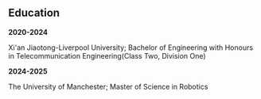 ## Education

**2020-2024**

Xi'an Jiaotong-Liverpool University; Bachelor of Engineering with Honours in Telecommunication Engineering(Class Two, Division One)

**2024-2025**

The University of Manchester; Master of Science in Robotics
